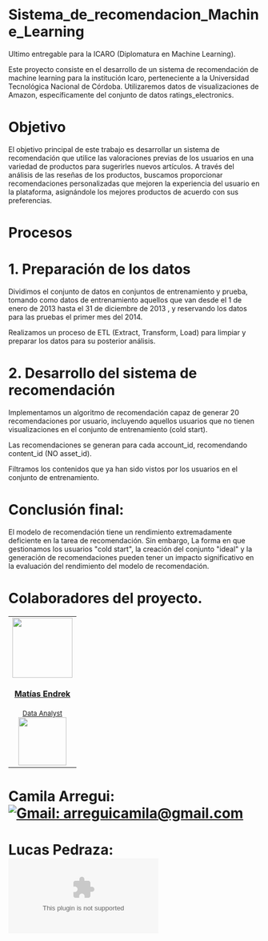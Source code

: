 # Sistema_de_recomendacion_Machine_Learning

Ultimo entregable para la ICARO (Diplomatura en Machine Learning).


Este proyecto consiste en el desarrollo de un sistema de recomendación de machine learning para la institución Icaro, perteneciente a la Universidad Tecnológica Nacional de Córdoba. Utilizaremos datos de visualizaciones de Amazon, específicamente del conjunto de datos ratings_electronics. 

# Objetivo 

El objetivo principal de este trabajo es desarrollar un sistema de recomendación que utilice las valoraciones previas de los usuarios en una variedad de productos para sugerirles nuevos artículos. A través del análisis de las reseñas de los productos, buscamos proporcionar recomendaciones personalizadas que mejoren la experiencia del usuario en la plataforma, asignándole los mejores productos de acuerdo con sus preferencias. 

# Procesos 

# 1. Preparación de los datos 

Dividimos el conjunto de datos en conjuntos de entrenamiento y prueba, tomando como datos de entrenamiento aquellos que van desde el 1 de enero de 2013 hasta el 31 de diciembre de 2013 , y reservando los datos para las pruebas el primer mes del 2014.


Realizamos un proceso de ETL (Extract, Transform, Load) para limpiar y preparar los datos para su posterior análisis. 

# 2. Desarrollo del sistema de recomendación 

Implementamos un algoritmo de recomendación capaz de generar 20 recomendaciones por usuario, incluyendo aquellos usuarios que no tienen visualizaciones en el conjunto de entrenamiento (cold start). 

Las recomendaciones se generan para cada account_id, recomendando content_id (NO asset_id). 

Filtramos los contenidos que ya han sido vistos por los usuarios en el conjunto de entrenamiento. 


# Conclusión final: 

El modelo de recomendación tiene un rendimiento extremadamente deficiente en la tarea de recomendación. Sin embargo, La forma en que gestionamos los usuarios "cold start", la creación del conjunto "ideal" y la generación de recomendaciones pueden tener un impacto significativo en la evaluación del rendimiento del modelo de recomendación.


# Colaboradores del proyecto.

<table>
  <tr>
    <td align='center'>
      <div>
        <a href="https://github.com/EndrekMatias" target="_blank" rel="author">
          <img width="120" src="https://avatars.githubusercontent.com/u/108310078?v=4"/>
        </a>
        <div>
          <a href="https://github.com/EndrekMatias" target="_blank" rel="author">
            <h4>Matías Endrek</h4>
            <small>Data Analyst</small>
          </a>
        </div>
        <div>
          <a href="https://github.com/EndrekMatias" target="_blank">
            <img style='width:6rem' src="https://github.com/Briantahiel/Fintech/assets/72633519/fdbb64fe-676d-4c83-965f-11835c532333"/>
          </a>
        </div>
      </div>
    </td>
  </tr>
</table>

# Camila Arregui: [![Gmail: arreguicamila@gmail.com](https://img.shields.io/badge/Gmail-arreguicamila@gmail.com-red)](mailto:arreguicamila@gmail.com)


# Lucas Pedraza: [![Gmail: inside255@gmail.com](https://img.shields.io/badge/Gmail-inside255@gmail.com)](mailto:inside255@gmail.com)






